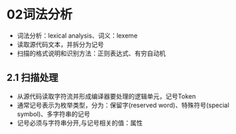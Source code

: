 # 02词法分析

- 词法分析：lexical analysis、词义：lexeme
- 读取源代码文本，并拆分为记号
- 扫描的格式说明和识别方法：正则表达式、有穷自动机

## 2.1 扫描处理

- 从源代码读取字符流并形成编译器要处理的逻辑单元，记号Token
- 通常记号表示为枚举类型，分为：保留字(reserved word)、特殊符号(special symbol)、多字符串的记号
- 记号必须与字符串分开,与记号相关的值：属性